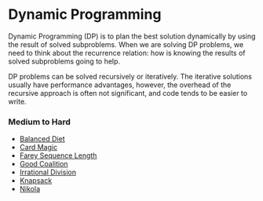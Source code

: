 Dynamic Programming
===================
Dynamic Programming (DP) is to plan the best solution dynamically by using the
result of solved subproblems. When we are solving DP problems, we need to think
about the recurrence relation: how is knowing the results of solved subproblems
going to help.


DP problems can be solved recursively or iteratively. The iterative solutions
usually have performance advantages, however, the overhead of the recursive
approach is often not significant, and code tends to be easier to write.

### Medium to Hard
- [Balanced Diet](https://open.kattis.com/problems/balanceddiet)
- [Card Magic](https://open.kattis.com/problems/cardmagic)
- [Farey Sequence Length](https://open.kattis.com/problems/farey)
- [Good Coalition](https://open.kattis.com/problems/goodcoalition)
- [Irrational Division](https://open.kattis.com/problems/irrationaldivision)
- [Knapsack](https://open.kattis.com/problems/knapsack)
- [Nikola](https://open.kattis.com/problems/nikola)
